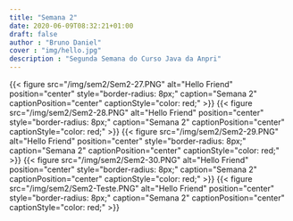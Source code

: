 ```yaml
---
title: "Semana 2"
date: 2020-06-09T08:32:21+01:00
draft: false
author : "Bruno Daniel"
cover : "img/hello.jpg"
description : "Segunda Semana do Curso Java da Anpri"
---
```

{{< figure src="/img/sem2/Sem2-27.PNG" alt="Hello Friend" position="center" style="border-radius: 8px;" caption="Semana 2" captionPosition="center" captionStyle="color: red;" >}}
{{< figure src="/img/sem2/Sem2-28.PNG" alt="Hello Friend" position="center" style="border-radius: 8px;" caption="Semana 2" captionPosition="center" captionStyle="color: red;" >}}
{{< figure src="/img/sem2/Sem2-29.PNG" alt="Hello Friend" position="center" style="border-radius: 8px;" caption="Semana 2" captionPosition="center" captionStyle="color: red;" >}}
{{< figure src="/img/sem2/Sem2-30.PNG" alt="Hello Friend" position="center" style="border-radius: 8px;" caption="Semana 2" captionPosition="center" captionStyle="color: red;" >}}
{{< figure src="/img/sem2/Sem2-Teste.PNG" alt="Hello Friend" position="center" style="border-radius: 8px;" caption="Semana 2" captionPosition="center" captionStyle="color: red;" >}}
